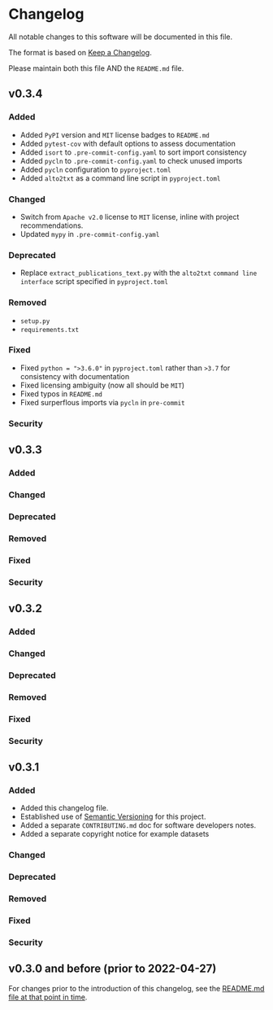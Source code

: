# Changelog
All notable changes to this software will be documented in this file.

The format is based on [Keep a Changelog](https://keepachangelog.com/en/1.0.0/).

Please maintain both this file AND the `README.md` file.

## v0.3.4

### Added
 * Added `PyPI` version and `MIT` license badges to `README.md`
 * Added `pytest-cov` with default options to assess documentation
 * Added `isort` to `.pre-commit-config.yaml` to sort import consistency
 * Added `pycln` to  `.pre-commit-config.yaml` to check unused imports
 * Added `pycln` configuration to `pyproject.toml`
 * Added `alto2txt` as a command line script in `pyproject.toml`

### Changed
 * Switch from `Apache v2.0` license to `MIT` license, inline with project recommendations.
 * Updated `mypy` in `.pre-commit-config.yaml`

### Deprecated
 * Replace `extract_publications_text.py` with the `alto2txt` `command line interface` script specified in `pyproject.toml`

### Removed
 * `setup.py`
 * `requirements.txt`

### Fixed

 * Fixed `python = ">3.6.0"` in `pyproject.toml` rather than `>3.7` for consistency with documentation
 * Fixed licensing ambiguity (now all should be `MIT`)
 * Fixed typos in `README.md`
 * Fixed surperflous imports via `pycln` in `pre-commit`

### Security

## v0.3.3

### Added

### Changed

### Deprecated

### Removed

### Fixed

### Security

## v0.3.2

### Added

### Changed

### Deprecated

### Removed

### Fixed

### Security

## v0.3.1

### Added
 * Added this changelog file.
 * Established use of [Semantic Versioning](https://semver.org/spec/v2.0.0.html) for this project.
 * Added a separate `CONTRIBUTING.md` doc for software developers notes.
 * Added a separate copyright notice for example datasets

### Changed

### Deprecated

### Removed

### Fixed

### Security

## v0.3.0 and before (prior to 2022-04-27)

For changes prior to the introduction of this changelog, see the [README.md file at that point in time](https://github.com/Living-with-machines/alto2txt/blob/54dc404ab60943c38d2e4c27a4e080cc24d4e8da/README.md).
